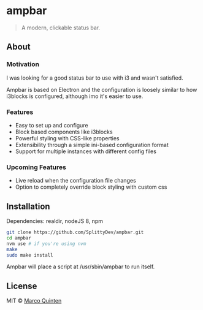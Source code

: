 # ampbar
> A modern, clickable status bar.

## About
### Motivation
I was looking for a good status bar to use with i3 and wasn't satisfied.

Ampbar is based on Electron and the configuration is loosely similar to how
i3blocks is configured, although imo it's easier to use.

### Features
- Easy to set up and configure
- Block based components like i3blocks
- Powerful styling with CSS-like properties
- Extensibility through a simple ini-based configuration format
- Support for multiple instances with different config files

### Upcoming Features
- Live reload when the configuration file changes
- Option to completely override block styling with custom css

## Installation

Dependencies: realdir, nodeJS 8, npm

```bash
git clone https://github.com/SplittyDev/ampbar.git
cd ampbar
nvm use # if you're using nvm
make
sudo make install
```

Ampbar will place a script at /usr/sbin/ampbar to run itself.

## License

MIT © [Marco Quinten](https://github.com/splittydev)
